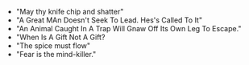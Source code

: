 * "May thy knife chip and shatter"
* "A Great MAn Doesn't Seek To Lead. Hes's Called To It"
* "An Animal Caught In A Trap Will Gnaw Off Its Own Leg To Escape."
* "When Is A Gift Not A Gift?
* "The spice must flow"
* "Fear is the mind-killer."
